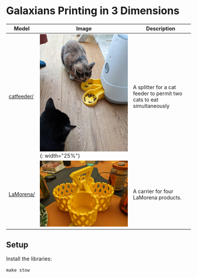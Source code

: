 # Galaxians Printing in 3 Dimensions

Model | Image | Description
--- | --- | ---
[catfeeder/](catfeeder/) | ![rendered image](./catfeeder/images/printed.jpg){: width="25%"} | A splitter for a cat feeder to permit two cats to eat simultaneously
[LaMorena/](LaMorena/) | ![rendered image](./LaMorena/images/printed2.jpg) | A carrier for four LaMorena products.


## Setup

Install the libraries:

```
make stow
```
